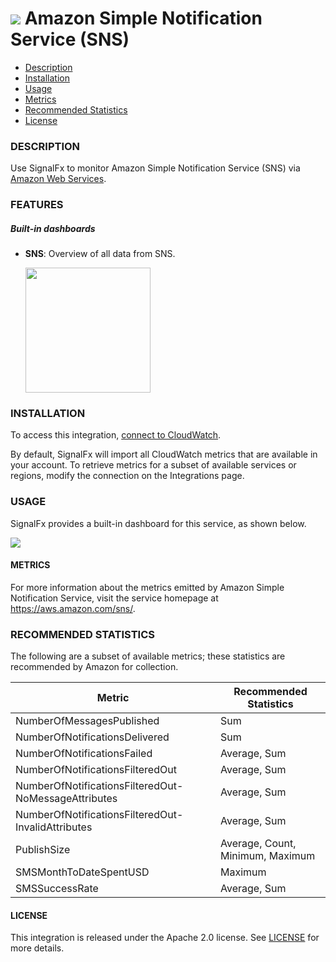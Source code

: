 # ![](./img/integration_awssns.png) Amazon Simple Notification Service (SNS)

- [Description](#description)
- [Installation](#installation)
- [Usage](#usage)
- [Metrics](#metrics)
- [Recommended Statistics](#recommended-statistics)
- [License](#license)

### DESCRIPTION

Use SignalFx to monitor Amazon Simple Notification Service (SNS) via [Amazon Web Services](https://github.com/signalfx/integrations/tree/master/aws)[](sfx_link:aws).

### FEATURES

##### Built-in dashboards

- **SNS**: Overview of all data from SNS.

  [<img src='./img/dashboard_sns.png' width=200px>](./img/dashboard_sns.png)

### INSTALLATION

To access this integration, [connect to CloudWatch](https://github.com/signalfx/integrations/tree/master/aws)[](sfx_link:aws).

By default, SignalFx will import all CloudWatch metrics that are available in your account. To retrieve metrics for a subset of available services or regions, modify the connection on the Integrations page.

### USAGE

SignalFx provides a built-in dashboard for this service, as shown below.

![](./img/dashboard_sns.png)

#### METRICS

For more information about the metrics emitted by Amazon Simple Notification Service, visit the service homepage at <a target="_blank" href="https://aws.amazon.com/sns/">https://aws.amazon.com/sns/</a>.

<!--- METRICS --->
### RECOMMENDED STATISTICS

The following are a subset of available metrics; these statistics are recommended by Amazon for collection.

| Metric                                               | Recommended Statistics           |
| ---------------------------------------------------- | -------------------------------- |
| NumberOfMessagesPublished                            | Sum                              |
| NumberOfNotificationsDelivered                       | Sum                              |
| NumberOfNotificationsFailed                          | Average, Sum                     |
| NumberOfNotificationsFilteredOut                     | Average, Sum                     |
| NumberOfNotificationsFilteredOut-NoMessageAttributes | Average, Sum                     |
| NumberOfNotificationsFilteredOut-InvalidAttributes   | Average, Sum                     |
| PublishSize                                          | Average, Count, Minimum, Maximum |
| SMSMonthToDateSpentUSD                               | Maximum                          |
| SMSSuccessRate                                       | Average, Sum                     |


#### LICENSE

This integration is released under the Apache 2.0 license. See [LICENSE](./LICENSE) for more details.
